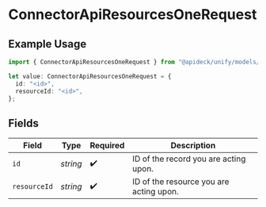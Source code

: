 # ConnectorApiResourcesOneRequest

## Example Usage

```typescript
import { ConnectorApiResourcesOneRequest } from "@apideck/unify/models/operations";

let value: ConnectorApiResourcesOneRequest = {
  id: "<id>",
  resourceId: "<id>",
};
```

## Fields

| Field                                   | Type                                    | Required                                | Description                             |
| --------------------------------------- | --------------------------------------- | --------------------------------------- | --------------------------------------- |
| `id`                                    | *string*                                | :heavy_check_mark:                      | ID of the record you are acting upon.   |
| `resourceId`                            | *string*                                | :heavy_check_mark:                      | ID of the resource you are acting upon. |